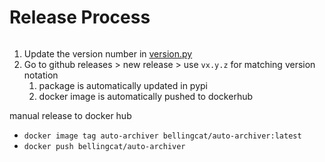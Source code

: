 # Release Process

```{note} This is a work in progress.
```

1. Update the version number in [version.py](src/auto_archiver/version.py)
2. Go to github releases > new release > use `vx.y.z` for matching version notation
   1. package is automatically updated in pypi
   2. docker image is automatically pushed to dockerhub



manual release to docker hub
  * `docker image tag auto-archiver bellingcat/auto-archiver:latest`
  * `docker push bellingcat/auto-archiver`
